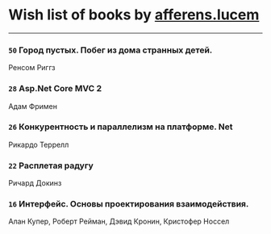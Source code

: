 # Wish list of books by [afferens.lucem](http://vk.com/id196071655)
---

### `50` Город пустых. Побег из дома странных детей.
Ренсом Риггз

### `28` Asp.Net Core MVC 2
Адам Фримен

### `26` Конкурентность и параллелизм на платформе. Net
Рикардо Террелл

### `22` Расплетая радугу
Ричард Докинз

### `16` Интерфейс. Основы проектирования взаимодействия.
Алан Купер, Роберт Рейман, Дэвид Кронин, Кристофер Носсел

